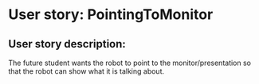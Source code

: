 # User story: PointingToMonitor


## User story description:
The future student wants the robot to point to the monitor/presentation
so that the robot can show what it is talking about.


